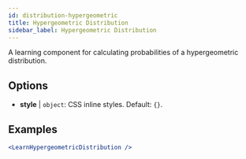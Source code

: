 ```yaml
---
id: distribution-hypergeometric
title: Hypergeometric Distribution
sidebar_label: Hypergeometric Distribution
---
```


A learning component for calculating probabilities of a hypergeometric distribution.

## Options

* __style__ | `object`: CSS inline styles. Default: `{}`.


## Examples

```jsx live
<LearnHypergeometricDistribution />
```

